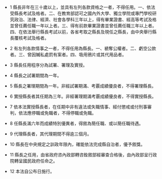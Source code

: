 * 1 縣長非年在三十歲以上，並具有左列各款資格之一者，不得任用。一、依法受縣長考試及格者。二、在教育部認可之國內外大學、獨立學院或專門學校研究政治、法律、經濟、社會各學科三年以上，得有畢業證書、經高等考試及格並曾任薦任職一年以上者。三、得有前款畢業證書並曾任薦任職三年以上者。四、在依法舉行縣長考試以前，各省考取之縣長及現任之縣長，由中央舉行縣長覆核考試及格者。

* 2 有左列各款情事之一者，不得任用為縣長。一、褫奪公權者。二、虧空公款者。三、曾因贓私處罰有案者。四、吸用鴉片或其代用品者。

* 3 縣長任用程序分為試署、署理及實授。

* 4 縣長之試署期間為一年。

* 5 縣長之署理期間為一年。非經試署期滿、考覈成績優良者，不得署理縣長。

* 6 實授縣長者其任期為三年。非經署理期滿考覈成績優良者，不得實授縣長。

* 7 依本法實授縣長者，在任期中非有違法或失職情事、經付懲戒或付刑事審判，依法應停職或免職者，不得停職或免職。

* 8 任縣長滿六年而成績特別優異者，得敘為簡任職、或以簡任職待遇。

* 9 代理縣長者，其代理期間不得逾三個月。

* 10 縣長在中央規定之訓政年限內，確能依法完成縣自治者，優予敘獎。

* 11 縣長之任用，由省政府咨內政部轉咨銓敘部經審查合格後，由內政部呈行政院轉呈國民政府任命之。

* 12 本法自公布日施行。

